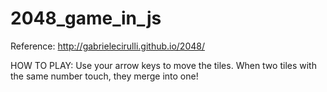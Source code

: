 # 2048_game_in_js

Reference:
  http://gabrielecirulli.github.io/2048/

HOW TO PLAY:
  Use your arrow keys to move the tiles. When two tiles with the same number touch, they merge into one!
